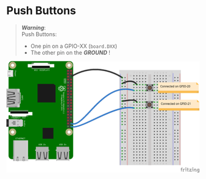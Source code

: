 # Push Buttons

> _**Warning**_:   
> Push Buttons: 
> - One pin on a GPIO-XX (`board.DXX`)
> - The other pin on the _**GROUND**_ !

![Wiring](../../../../../resources/PushButtons_bb.png)
